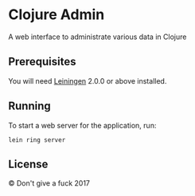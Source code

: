 # Clojure Admin
A web interface to administrate various data in Clojure 


## Prerequisites

You will need [Leiningen][] 2.0.0 or above installed.

[leiningen]: https://github.com/technomancy/leiningen

## Running

To start a web server for the application, run:

    lein ring server

## License

© Don't give a fuck 2017

